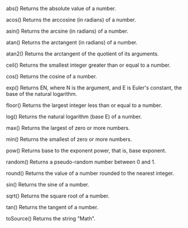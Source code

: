 abs()
Returns the absolute value of a number.

acos()
Returns the arccosine (in radians) of a number.

asin()
Returns the arcsine (in radians) of a number.

atan()
Returns the arctangent (in radians) of a number.

atan2()
Returns the arctangent of the quotient of its arguments.

ceil()
Returns the smallest integer greater than or equal to a number.

cos()
Returns the cosine of a number.

exp()
Returns EN, where N is the argument, and E is Euler's constant, the base of the natural logarithm.

floor()
Returns the largest integer less than or equal to a number.

log()
Returns the natural logarithm (base E) of a number.

max()
Returns the largest of zero or more numbers.

min()
Returns the smallest of zero or more numbers.

pow()
Returns base to the exponent power, that is, base exponent.

random()
Returns a pseudo-random number between 0 and 1.

round()
Returns the value of a number rounded to the nearest integer.

sin()
Returns the sine of a number.

sqrt()
Returns the square root of a number.

tan()
Returns the tangent of a number.

toSource()
Returns the string "Math".